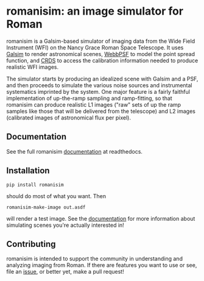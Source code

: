 # romanisim: an image simulator for Roman

romanisim is a Galsim-based simulator of imaging data from the Wide
Field Instrument (WFI) on the Nancy Grace Roman Space Telescope.  It uses
[Galsim](https://galsim-developers.github.io/GalSim/_build/html/overview.html)
to render astronomical scenes,
[WebbPSF](https://galsim-developers.github.io/GalSim/_build/html/overview.html)
to model the point spread function, and
[CRDS](https://github.com/spacetelescope/crds) to access the
calibration information needed to produce realistic WFI images.

The simulator starts by producing an idealized scene with Galsim and a
PSF, and then proceeds to simulate the various noise sources and
instrumental systematics imprinted by the system.  One major feature
is a fairly faithful implementation of up-the-ramp sampling and
ramp-fitting, so that romanisim can produce realistic L1 images ("raw" sets
of up the ramp samples like those that will be delivered from the telescope) and
L2 images (calibrated images of astronomical flux per pixel).

## Documentation

See the full romanisim [documentation](https://romanisim.readthedocs.org) at readthedocs.

## Installation

    pip install romanisim

should do most of what you want.  Then

    romanisim-make-image out.asdf

will render a test image.  See the
[documentation](https://romanisim.readthedocs.org) for more
information about simulating scenes you're actually interested in!

## Contributing

romanisim is intended to support the community in understanding and
analyzing imaging from Roman.  If there are features you want to use or
see, file an
[issue](https://github.com/spacetelescope/romanisim/issues), or better
yet, make a pull request!
